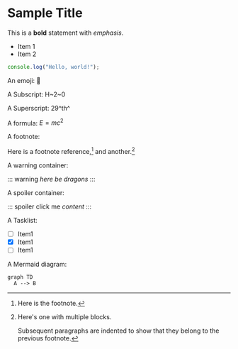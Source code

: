 # Sample Title

This is a **bold** statement with *emphasis*.

- Item 1
- Item 2

```js
console.log("Hello, world!");
```

An emoji: :satellite:

A Subscript: H~2~0

A Superscript: 29^th^

A formula: $E = mc^2$

A footnote:

Here is a footnote reference,[^1] and another.[^longnote]

[^1]: Here is the footnote.

[^longnote]: Here's one with multiple blocks.

    Subsequent paragraphs are indented to show that they
belong to the previous footnote.

A warning container:

::: warning
*here be dragons*
:::

A spoiler container:

::: spoiler click me
*content*
:::

A Tasklist:

- [ ] Item1
- [x] Item1
- [ ] Item1

A Mermaid diagram:

```mermaid
graph TD
  A --> B
```

